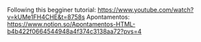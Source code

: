 Following this begginer tutorial: https://www.youtube.com/watch?v=kUMe1FH4CHE&t=8758s
Apontamentos: https://www.notion.so/Apontamentos-HTML-b4b422f0664544948a4f374c3138aa72?pvs=4
